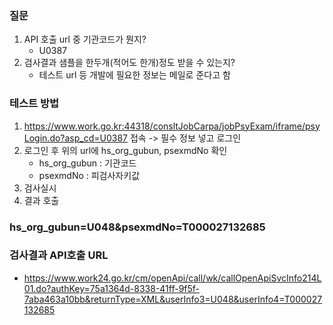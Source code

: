 ### 질문
1. API 호출 url 중 기관코드가 뭔지?
   - U0387
2. 검사결과 샘플을 한두개(적어도 한개)정도 받을 수 있는지?
   - 테스트 url 등 개발에 필요한 정보는 메일로 준다고 함
     
     

### 테스트 방법
1. https://www.work.go.kr:44318/consltJobCarpa/jobPsyExam/iframe/psyLogin.do?asp_cd=U0387 접속 -> 필수 정보 넣고 로그인
2. 로그인 후 위의 url에 hs_org_gubun, psexmdNo 확인
   - hs_org_gubun : 기관코드
   - psexmdNo : 피검사자키값
3. 검사실시
4. 결과 호출
   
   
### hs_org_gubun=U048&psexmdNo=T000027132685
### 검사결과 API호출 URL
- https://www.work24.go.kr/cm/openApi/call/wk/callOpenApiSvcInfo214L01.do?authKey=75a1364d-8338-41ff-9f5f-7aba463a10bb&returnType=XML&userInfo3=U048&userInfo4=T000027132685